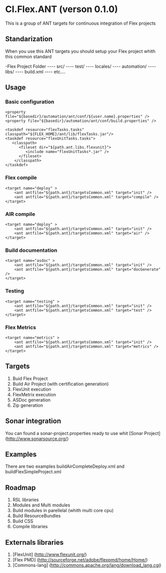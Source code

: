 # CI.Flex.ANT (verson 0.1.0)


This is a group of ANT targets for continuous integration of Flex projects


## Standarization
When you use this ANT targets you should setup your Flex project whith this common standard

-Flex Project Folder
---- src/
---- test/
---- locales/
---- automation/
---- libs/
---- build.xml
---- etc....

## Usage
### Basic configuration
    <property file="${basedir}/automation/ant/conf/${user.name}.properties" />
	<property file="${basedir}/automation/ant/conf/build.properties" />

    <taskdef resource="flexTasks.tasks" classpath="${FLEX_HOME}/ant/lib/flexTasks.jar"/> 
	<taskdef resource="flexUnitTasks.tasks">
	   <classpath>
	      <fileset dir="${path.ant.libs.flexunit}">
	         <include name="flexUnitTasks*.jar" />
	      </fileset>
		</classpath>
	</taskdef>

### Flex compile
	<target name="deploy" >
		<ant antfile="${path.ant}/targetsCommon.xml" target="init" />
		<ant antfile="${path.ant}/targetsCommon.xml" target="compile" />
	</target>

### AIR compile
	<target name="deploy" >
		<ant antfile="${path.ant}/targetsCommon.xml" target="init" />
		<ant antfile="${path.ant}/targetsCommon.xml" target="air" />
	</target>

### Build documentation
	<target name="asdoc" >
		<ant antfile="${path.ant}/targetsCommon.xml" target="init" />
		<ant antfile="${path.ant}/targetsCommon.xml" target="docGenerate" />
	</target>
	
### Testing
	<target name="testing" >
		<ant antfile="${path.ant}/targetsCommon.xml" target="init" />
		<ant antfile="${path.ant}/targetsCommon.xml" target="test" />
	</target>

### Flex Metrics
	<target name="metrics" >
		<ant antfile="${path.ant}/targetsCommon.xml" target="init" />
		<ant antfile="${path.ant}/targetsCommon.xml" target="metrics" />
	</target>

## Targets
1. Buid Flex Project
2. Build Air Project (with certification generation)
4. FlexUnit execution
5. FlexMetrix execution
6. ASDoc generation
7. Zip generation

## Sonar integration
You can found a sonar-project.properties ready to use whit [Sonar Project] (http://www.sonarsource.org/)

## Examples
There are two examples buildAirCompleteDeploy.xml and buildFlexSimpleProject.xml

## Roadmap
1. RSL libraries
2. Modules and Multi modules
3. Build modules in parellelal (whith multi core cpu)
4. Build ResourceBundles
5. Build CSS
6. Compile libraries


## Externals libraries
1. [FlexUnit] (http://www.flexunit.org/)
2. [Flex PMD] (http://sourceforge.net/adobe/flexpmd/home/Home/)
3. [Commons-lang] (http://commons.apache.org/lang/download_lang.cgi)